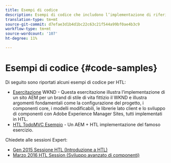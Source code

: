 ```yaml
---
title: Esempi di codice
description: Esempi di codice che includono l’implementazione di riferimento We.Retail
translation-type: tm+mt
source-git-commit: d7efae3d1b4d1bc22c63c21f544a99bf0ae4b3c9
workflow-type: tm+mt
source-wordcount: '107'
ht-degree: 11%

---
```



# Esempi di codice {#code-samples}

Di seguito sono riportati alcuni esempi di codice per HTL:

* [Esercitazione](https://docs.adobe.com/content/help/en/experience-manager-learn/getting-started-wknd-tutorial-develop/overview.html)  WKND - Questa esercitazione illustra l’implementazione di un sito AEM per un brand di stile di vita fittizio il WKND e illustra argomenti fondamentali come la configurazione del progetto, i componenti core, i modelli modificabili, le librerie lato client e lo sviluppo di componenti con  Adobe Experience Manager Sites, tutti implementati in HTL.
* [HTL TodoMVC Esempio](https://github.com/Adobe-Marketing-Cloud/aem-sightly-sample-todomvc)  - Un AEM + HTL implementazione del famoso esercizio.

Chiedete alle sessioni Expert:

* [Gen 2015 Sessione HTL (Introduzione a HTL)](http://scottsdigitalcommunity.blogspot.ca/2015/01/upcoming-sessions-of-ask-aem-community.html)
* [Marzo 2016 HTL Session (Sviluppo avanzato di componenti)](http://scottsdigitalcommunity.blogspot.ca/2016/03/ask-aem-community-experts-deep-dive.html)
